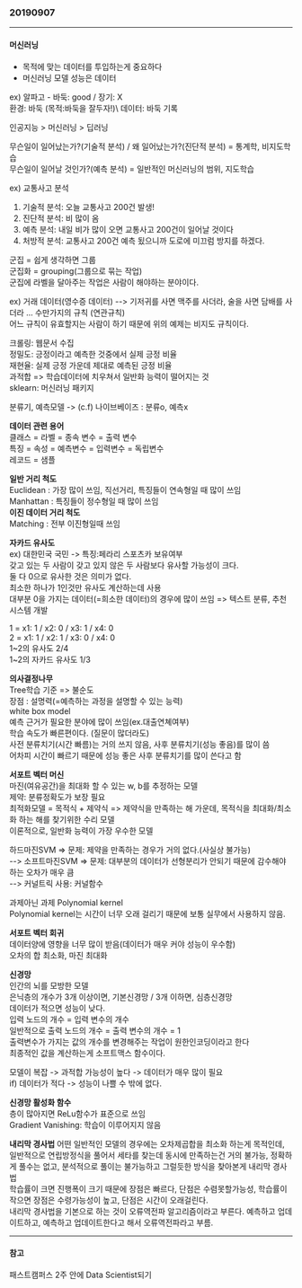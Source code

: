 ### 20190907
---

#### 머신러닝

- 목적에 맞는 데이터를 투입하는게 중요하다
- 머신러닝 모델 성능은 데이터

ex) 알파고 - 바둑: good / 장기: X\
환경: 바둑 (목적:바둑을 잘두자!)\ 
데이터: 바둑 기록

인공지능 > 머신러닝 > 딥러닝

무슨일이 일어났는가?(기술적 분석) / 왜 일어났는가?(진단적 분석) = 통계학, 비지도학습\
무슨일이 일어날 것인가?(예측 분석) = 일반적인 머신러닝의 범위, 지도학습

ex) 교통사고 분석
1. 기술적 분석: 오늘 교통사고 200건 발생!
2. 진단적 분석: 비 많이 옴
3. 예측 분석: 내일 비가 많이 오면 교통사고 200건이 일어날 것이다
4. 처방적 분석: 교통사고 200건 예측 됬으니까 도로에 미끄럼 방지를 하겠다.

군집 = 쉽게 생각하면 그룹\
군집화 = grouping(그룹으로 묶는 작업)\
군집에 라벨을 달아주는 작업은 사람이 해야하는 분야이다.

ex) 거래 데이터(영수증 데이터) --> 기저귀를 사면 맥주를 사더라, 술을 사면 담배를 사더라 ... 수만가지의 규칙 (연관규칙)\
어느 규칙이 유효할지는 사람이 하기 때문에 위의 예제는 비지도 규칙이다.

크롤링: 웹문서 수집\
정밀도: 긍정이라고 예측한 것중에서 실제 긍정 비율\
재현율: 실제 긍정 가운데 제대로 예측된 긍정 비율\
과적합 => 학습데이터에 치우쳐서 일반화 능력이 떨어지는 것\
sklearn: 머신러닝 패키지

분류기, 예측모델 -> (c.f) 나이브베이즈 : 분류o, 예측x

**데이터 관련 용어**\
클래스 = 라벨 = 종속 변수 = 출력 변수\
특징 = 속성 = 예측변수 = 입력변수 = 독립변수\
레코드 = 샘플

**일반 거리 척도**\
Euclidean : 가장 많이 쓰임, 직선거리, 특징들이 연속형일 때 많이 쓰임\
Manhattan : 특징들이 정수형일 때 많이 쓰임\
**이진 데이터 거리 척도**\
Matching : 전부 이진형일때 쓰임

**자카드 유사도**\
ex) 대한민국 국민 -> 특징:페라리 스포츠카 보유여부\
갖고 있는 두 사람이 갖고 있지 않은 두 사람보다 유사할 가능성이 크다.\
둘 다 0으로 유사한 것은 의미가 없다.\
최소한 하나가 1인것만 유사도 계산하는데 사용\
대부분 0을 가지는 데이터(=희소한 데이터)의 경우에 많이 쓰임 => 텍스트 분류, 추천시스템 개발

1 = x1: 1 / x2: 0 / x3: 1 / x4: 0\
2 = x1: 1 / x2: 1 / x3: 0 / x4: 0\
1~2의 유사도 2/4\
1~2의 자카드 유사도 1/3

**의사결정나무**\
Tree학습 기준 => 불순도\
장점 : 설명력(=예측하는 과정을 설명할 수 있는 능력)\
white box model\
예측 근거가 필요한 분야에 많이 쓰임(ex.대출연쳬여부)\
학습 속도가 빠른편이다. (질문이 많더라도)\
사전 분류치기(시간 빠름)는 거의 쓰지 않음, 사후 분류치기(성능 좋음)를 많이 씀\
어차피 시간이 빠르기 때문에 성능 좋은 사후 분류치기를 많이 쓴다고 함

**서포트 벡터 머신**\
마진(여유공간)을 최대화 할 수 있는 w, b를 추정하는 모델\
제약: 분류정확도가 보장 필요\
최적화모델 = 목적식 + 제약식 => 제약식을 만족하는 해 가운데, 목적식을 최대화/최소화 하는 해를 찾기위한 수리 모델\
이론적으로, 일반화 능력이 가장 우수한 모델

하드마진SVM => 문제: 제약을 만족하는 경우가 거의 없다.(사실상 불가능)\
--> 소프트마진SVM => 문제: 대부분의 데이터가 선형분리가 안되기 때문에 감수해야하는 오차가 매우 큼\
--> 커널트릭 사용: 커널함수

과제아닌 과제 Polynomial kernel\
Polynomial kernel는 시간이 너무 오래 걸리기 때문에 보통 실무에서 사용하지 않음.

**서포트 벡터 회귀**\
데이터양에 영향을 너무 많이 받음(데이터가 매우 커야 성능이 우수함)\
오차의 합 최소화, 마진 최대화

**신경망**\
인간의 뇌를 모방한 모델\
은닉층의 개수가 3개 이상이면, 기본신경망 / 3개 이하면, 심층신경망\
데이터가 적으면 성능이 낮다.\
입력 노드의 개수 = 입력 변수의 개수\
일반적으로 출력 노드의 개수 = 출력 변수의 개수 = 1\
출력변수가 가지는 값의 개수를 변경해주는 작업이 원한인코딩이라고 한다\
최종적인 값을 계산하는게 소프트맥스 함수이다.

모델이 복잡 -> 과적합 가능성이 높다 -> 데이터가 매우 많이 필요\
if) 데이터가 적다 -> 성능이 나쁠 수 밖에 없다.

**신경망 활성화 함수**\
층이 많아지면 ReLu함수가 표준으로 쓰임\
Gradient Vanishing: 학습이 이루어지지 않음

**내리막 경사법**
어떤 일반적인 모델의 경우에는 오차제곱합을 최소화 하는게 목적인데, 일반적으로 연립방정식을 풀어서 세타를 찾는데 동시에 만족하는건 거의 불가능, 정확하게 풀수는 없고, 분석적으로 풀이는 불가능하고 그럴듯한 방식을 찾아본게 내리막 경사법\
학습률이 크면 진행폭이 크기 때문에 장점은 빠르다, 단점은 수렴못할가능성, 학습률이 작으면 장점은 수령가능성이 높고, 단점은 시간이 오래걸린다.\
내리막 경사법을 기본으로 하는 것이 오류역전파 알고리즘이라고 부른다. 예측하고 업데이트하고, 예측하고 업데이트한다고 해서 오류역전파라고 부름.

---
#### 참고

패스트캠퍼스 2주 안에 Data Scientist되기